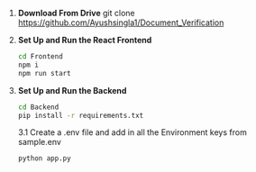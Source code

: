 1. **Download From Drive**
   git clone https://github.com/Ayushsingla1/Document_Verification

2. **Set Up and Run the React Frontend**
   ```bash
   cd Frontend
   npm i
   npm run start
   ```
3. **Set Up and Run the Backend**
   ```bash
   cd Backend
   pip install -r requirements.txt
   ```
   3.1 Create a .env file and add in all the Environment keys from sample.env
   ```bash
   python app.py
   ```
